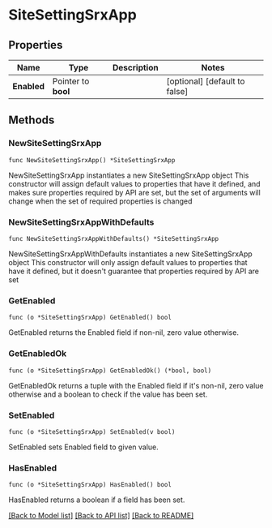 # SiteSettingSrxApp

## Properties

Name | Type | Description | Notes
------------ | ------------- | ------------- | -------------
**Enabled** | Pointer to **bool** |  | [optional] [default to false]

## Methods

### NewSiteSettingSrxApp

`func NewSiteSettingSrxApp() *SiteSettingSrxApp`

NewSiteSettingSrxApp instantiates a new SiteSettingSrxApp object
This constructor will assign default values to properties that have it defined,
and makes sure properties required by API are set, but the set of arguments
will change when the set of required properties is changed

### NewSiteSettingSrxAppWithDefaults

`func NewSiteSettingSrxAppWithDefaults() *SiteSettingSrxApp`

NewSiteSettingSrxAppWithDefaults instantiates a new SiteSettingSrxApp object
This constructor will only assign default values to properties that have it defined,
but it doesn't guarantee that properties required by API are set

### GetEnabled

`func (o *SiteSettingSrxApp) GetEnabled() bool`

GetEnabled returns the Enabled field if non-nil, zero value otherwise.

### GetEnabledOk

`func (o *SiteSettingSrxApp) GetEnabledOk() (*bool, bool)`

GetEnabledOk returns a tuple with the Enabled field if it's non-nil, zero value otherwise
and a boolean to check if the value has been set.

### SetEnabled

`func (o *SiteSettingSrxApp) SetEnabled(v bool)`

SetEnabled sets Enabled field to given value.

### HasEnabled

`func (o *SiteSettingSrxApp) HasEnabled() bool`

HasEnabled returns a boolean if a field has been set.


[[Back to Model list]](../README.md#documentation-for-models) [[Back to API list]](../README.md#documentation-for-api-endpoints) [[Back to README]](../README.md)


